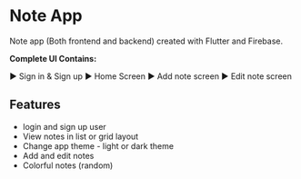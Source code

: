 # Note App

Note app (Both frontend and backend) created with Flutter and Firebase.


**Complete UI Contains:**

► Sign in & Sign up
► Home Screen
► Add note screen
► Edit note screen


## Features

 * login and sign up user
 * View notes in list or grid layout
 * Change app theme - light or dark theme
 * Add and edit notes
 * Colorful notes (random)
